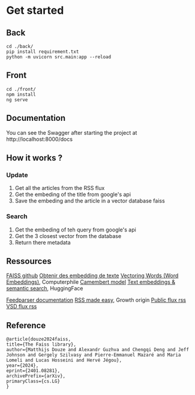 # Get started

## Back

```
cd ./back/
pip install requirement.txt
python -m uvicorn src.main:app --reload
```

## Front

```
cd ./front/
npm install
ng serve
```

## Documentation

You can see the Swagger after starting the project at http://localhost:8000/docs

## How it works ?

### Update

1. Get all the articles from the RSS flux
2. Get the embeding of the title from google's api
3. Save the embeding and the article in a vector database faiss

### Search

1. Get the embeding of teh query from google's api
2. Get the 3 closest vector from the database
3. Return there metadata

## Ressources

[FAISS github](https://github.com/facebookresearch/faiss)
[Obtenir des embedding de texte](https://cloud.google.com/vertex-ai/generative-ai/docs/embeddings/get-text-embeddings?hl=fr)
[Vectoring Words (Word Embeddings)](https://www.youtube.com/watch?v=gQddtTdmG_8), Computerphile
[Camembert model](https://huggingface.co/almanach/camembert-base)
[Text embeddings & semantic search](https://www.youtube.com/watch?v=OATCgQtNX2o), HuggingFace

[Feedparser documentation](https://pypi.org/project/feedparser/)
[RSS made easy](https://www.youtube.com/watch?v=6HNUqDL-pI8), Growth origin
[Public flux rss](https://www.public.fr/flux-rss)
[VSD flux rss](https://vsd.fr/flux-rss/)

## Reference

```
@article{douze2024faiss,
title={The Faiss library},
author={Matthijs Douze and Alexandr Guzhva and Chengqi Deng and Jeff Johnson and Gergely Szilvasy and Pierre-Emmanuel Mazaré and Maria Lomeli and Lucas Hosseini and Hervé Jégou},
year={2024},
eprint={2401.08281},
archivePrefix={arXiv},
primaryClass={cs.LG}
}
```

